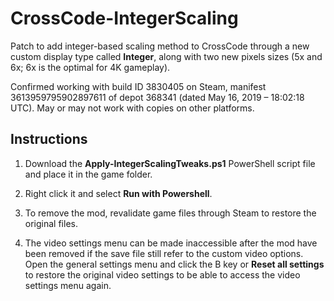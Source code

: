 # CrossCode-IntegerScaling
Patch to add integer-based scaling method to CrossCode through a new custom display type called **Integer**, along with two new pixels sizes (5x and 6x; 6x is the optimal for 4K gameplay).

Confirmed working with build ID 3830405 on Steam, manifest 3613959795902897611 of depot 368341 (dated May 16, 2019 – 18:02:18 UTC). May or may not work with copies on other platforms.


## Instructions

1. Download the **Apply-IntegerScalingTweaks.ps1** PowerShell script file and place it in the game folder.

2. Right click it and select **Run with Powershell**.

3. To remove the mod, revalidate game files through Steam to restore the original files.

4. The video settings menu can be made inaccessible after the mod have been removed if the save file still refer to the custom video options. Open the general settings menu and click the B key or **Reset all settings** to restore the original video settings to be able to access the video settings menu again.
